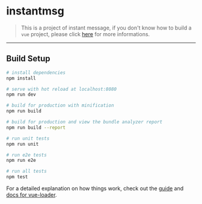 # instantmsg

> This is a project of instant message, if you don't know how to build a `vue` project, please click [here](https://jingyan.baidu.com/article/0a52e3f4eced5abf62ed720b.html) for more informations.
***
## Build Setup

``` bash
# install dependencies
npm install

# serve with hot reload at localhost:8080
npm run dev

# build for production with minification
npm run build

# build for production and view the bundle analyzer report
npm run build --report

# run unit tests
npm run unit

# run e2e tests
npm run e2e

# run all tests
npm test
```

For a detailed explanation on how things work, check out the [guide](http://vuejs-templates.github.io/webpack/) and [docs for vue-loader](http://vuejs.github.io/vue-loader).
